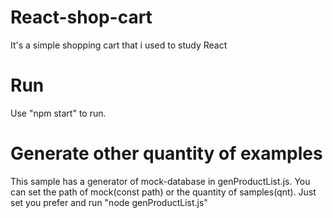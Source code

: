 # React-shop-cart 
It's a simple shopping cart that i used to study React

# Run
Use "npm start" to run.

# Generate other quantity of examples
This sample has a generator of mock-database in genProductList.js. 
You can set the path of mock(const path) or the quantity of samples(qnt).
Just set you prefer and run "node genProductList.js"
